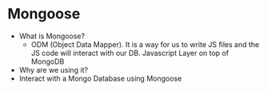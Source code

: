 # Mongoose
* What is Mongoose?
	-  ODM (Object Data Mapper). It is a way for us to write JS files and the JS code will interact with our DB. Javascript Layer on top of MongoDB
* Why are we using it?
* Interact with a Mongo Database using Mongoose